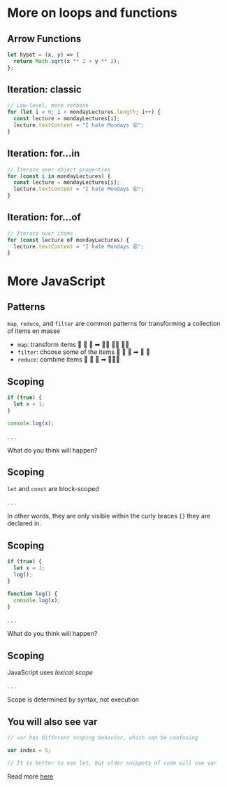 # More on loops and functions

## Arrow Functions

```js
let hypot = (x, y) => {
  return Math.sqrt(x ** 2 + y ** 2);
};
```

## Iteration: classic

```js
// Low-level, more verbose
for (let i = 0; i < mondayLectures.length; i++) {
  const lecture = mondayLectures[i];
  lecture.textContent = "I hate Mondays 😫";
}
```

## Iteration: for...in

```js
// Iterate over object properties
for (const i in mondayLectures) {
  const lecture = mondayLectures[i];
  lecture.textContent = "I hate Mondays 😫";
}
```

## Iteration: for...of

```js
// Iterate over items
for (const lecture of mondayLectures) {
  lecture.textContent = "I hate Mondays 😫";
}
```

# More JavaScript

## Patterns

`map`, `reduce`, and `filter` are common patterns for transforming a collection
of items en masse

- `map`: transform items 👨 👨 👧 ➡ 👨🏼 👨🏼 👧🏼
- `filter`: choose some of the items 👨 👨 👧 ➡ 👨 👧
- `reduce`: combine items 👨 👨 👧 ➡ 👨‍👨‍👧

## Scoping

```js
if (true) {
  let x = 1;
}

console.log(x);
```

. . .

What do you think will happen?

## Scoping

`let` and `const` are block-scoped

. . .

In other words, they are only visible within the curly braces `{}` they are
declared in.

## Scoping

```js
if (true) {
  let x = 1;
  log();
}

function log() {
  console.log(x);
}
```

. . .

What do you think will happen?

## Scoping

JavaScript uses _lexical scope_

. . .

Scope is determined by syntax, not execution

## You will also see var

```js
// var has different scoping behavior, which can be confusing

var index = 5;

// It is better to use let, but older snippets of code will use var
```

Read more
[here](https://developer.mozilla.org/en-US/docs/Learn/JavaScript/First_steps/Variables#a_note_about_var)
